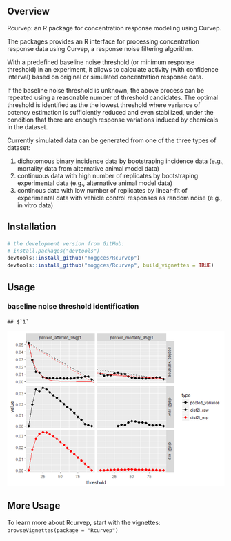 
Overview
--------

Rcurvep: an R package for concentration response modeling using Curvep.

The packages provides an R interface for processing concentration response data using Curvep, a response noise filtering algorithm.

With a predefined baseline noise threshold (or minimum response threshold) in an experiment, it allows to calculate activity (with confidence interval) based on original or simulated concentration response data.

If the baseline noise threshold is unknown, the above process can be repeated using a reasonable number of threshold candidates. The optimal threshold is identified as the the lowest threshold where variance of potency estimation is sufficiently reduced and even stabilized, under the condition that there are enough response variations induced by chemicals in the dataset.

Currently simulated data can be generated from one of the three types of dataset:

1.  dichotomous binary incidence data by bootstraping incidence data (e.g., mortality data from alternative animal model data)
2.  continuous data with high number of replicates by bootstraping experimental data (e.g., alternative animal model data)
3.  continous data with low number of replicates by linear-fit of experimental data with vehicle control responses as random noise (e.g., in vitro data)

Installation
------------

``` r
# the development version from GitHub:
# install.packages("devtools")
devtools::install_github("moggces/Rcurvep")
devtools::install_github("moggces/Rcurvep", build_vignettes = TRUE)
```

Usage
-----

### baseline noise threshold identification

    ## $`1`

![](README_figs/README-unnamed-chunk-2-1.png)

More Usage
----------

To learn more about Rcurvep, start with the vignettes: `browseVignettes(package = "Rcurvep")`
